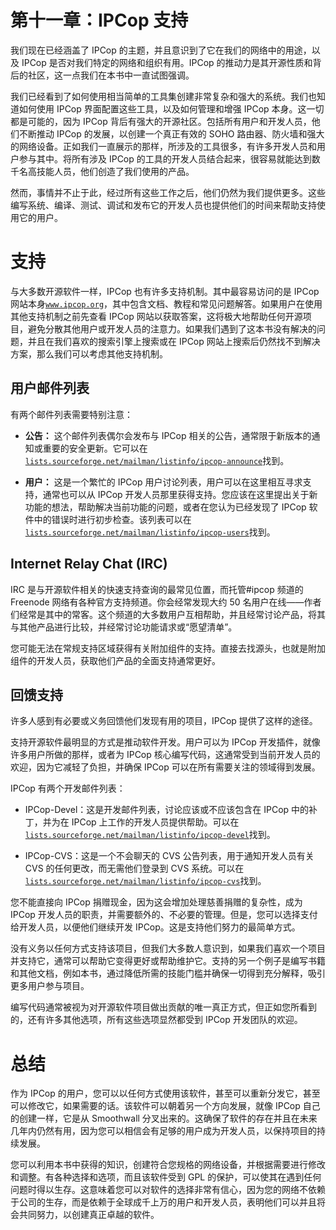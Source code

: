 # 第十一章：IPCop 支持

我们现在已经涵盖了 IPCop 的主题，并且意识到了它在我们的网络中的用途，以及 IPCop 是否对我们特定的网络和组织有用。IPCop 的推动力是其开源性质和背后的社区，这一点我们在本书中一直试图强调。

我们已经看到了如何使用相当简单的工具集创建非常复杂和强大的系统。我们也知道如何使用 IPCop 界面配置这些工具，以及如何管理和增强 IPCop 本身。这一切都是可能的，因为 IPCop 背后有强大的开源社区。包括所有用户和开发人员，他们不断推动 IPCop 的发展，以创建一个真正有效的 SOHO 路由器、防火墙和强大的网络设备。正如我们一直展示的那样，所涉及的工具很多，有许多开发人员和用户参与其中。将所有涉及 IPCop 的工具的开发人员结合起来，很容易就能达到数千名高技能人员，他们创造了我们使用的产品。

然而，事情并不止于此，经过所有这些工作之后，他们仍然为我们提供更多。这些编写系统、编译、测试、调试和发布它的开发人员也提供他们的时间来帮助支持使用它的用户。

# 支持

与大多数开源软件一样，IPCop 也有许多支持机制。其中最容易访问的是 IPCop 网站本身[`www.ipcop.org`](http://www.ipcop.org)，其中包含文档、教程和常见问题解答。如果用户在使用其他支持机制之前先查看 IPCop 网站以获取答案，这将极大地帮助任何开源项目，避免分散其他用户或开发人员的注意力。如果我们遇到了这本书没有解决的问题，并且在我们喜欢的搜索引擎上搜索或在 IPCop 网站上搜索后仍然找不到解决方案，那么我们可以考虑其他支持机制。

## 用户邮件列表

有两个邮件列表需要特别注意：

+   **公告：** 这个邮件列表偶尔会发布与 IPCop 相关的公告，通常限于新版本的通知或重要的安全更新。它可以在[`lists.sourceforge.net/mailman/listinfo/ipcop-announce`](http://lists.sourceforge.net/mailman/listinfo/ipcop-announce)找到。

+   **用户：** 这是一个繁忙的 IPCop 用户讨论列表，用户可以在这里相互寻求支持，通常也可以从 IPCop 开发人员那里获得支持。您应该在这里提出关于新功能的想法，帮助解决当前功能的问题，或者在您认为已经发现了 IPCop 软件中的错误时进行初步检查。该列表可以在[`lists.sourceforge.net/mailman/listinfo/ipcop-users`](http://lists.sourceforge.net/mailman/listinfo/ipcop-users)找到。

## Internet Relay Chat (IRC)

IRC 是与开源软件相关的快速支持查询的最常见位置，而托管#ipcop 频道的 Freenode 网络有各种官方支持频道。你会经常发现大约 50 名用户在线——作者们经常是其中的常客。这个频道的大多数用户互相帮助，并且经常讨论产品，将其与其他产品进行比较，并经常讨论功能请求或“愿望清单”。

您可能无法在常规支持区域获得有关附加组件的支持。直接去找源头，也就是附加组件的开发人员，获取他们产品的全面支持通常更好。

## 回馈支持

许多人感到有必要或义务回馈他们发现有用的项目，IPCop 提供了这样的途径。

支持开源软件最明显的方式是推动软件开发。用户可以为 IPCop 开发插件，就像许多用户所做的那样，或者为 IPCop 核心编写代码，这通常受到当前开发人员的欢迎，因为它减轻了负担，并确保 IPCop 可以在所有需要关注的领域得到发展。

IPCop 有两个开发邮件列表：

+   IPCop-Devel：这是开发邮件列表，讨论应该或不应该包含在 IPCop 中的补丁，并为在 IPCop 上工作的开发人员提供帮助。可以在[`lists.sourceforge.net/mailman/listinfo/ipcop-devel`](http://lists.sourceforge.net/mailman/listinfo/ipcop-devel)找到。

+   IPCop-CVS：这是一个不会聊天的 CVS 公告列表，用于通知开发人员有关 CVS 的任何更改，而无需他们登录到 CVS 系统。可以在[`lists.sourceforge.net/mailman/listinfo/ipcop-cvs`](http://lists.sourceforge.net/mailman/listinfo/ipcop-cvs)找到。

您不能直接向 IPCop 捐赠现金，因为这会增加处理慈善捐赠的复杂性，成为 IPCop 开发人员的职责，并需要额外的、不必要的管理。但是，您可以选择支付给开发人员，以便他们继续开发 IPCop。这是支持他们努力的最简单方式。

没有义务以任何方式支持该项目，但我们大多数人意识到，如果我们喜欢一个项目并支持它，通常可以帮助它变得更好或帮助维护它。支持的另一个例子是编写书籍和其他文档，例如本书，通过降低所需的技能门槛并确保一切得到充分解释，吸引更多用户参与项目。

编写代码通常被视为对开源软件项目做出贡献的唯一真正方式，但正如您所看到的，还有许多其他选项，所有这些选项显然都受到 IPCop 开发团队的欢迎。

# 总结

作为 IPCop 的用户，您可以以任何方式使用该软件，甚至可以重新分发它，甚至可以修改它，如果需要的话。该软件可以朝着另一个方向发展，就像 IPCop 自己的创建一样，它是从 Smoothwall 分叉出来的。这确保了软件的存在并且在未来几年内仍然有用，因为您可以相信会有足够的用户成为开发人员，以保持项目的持续发展。

您可以利用本书中获得的知识，创建符合您规格的网络设备，并根据需要进行修改和调整。有各种选择和选项，而且该软件受到 GPL 的保护，可以使其在遇到任何问题时得以生存。这意味着您可以对软件的选择非常有信心，因为您的网络不依赖于公司的生存，而是依赖于全球成千上万的用户和开发人员，表明他们可以并且将会共同努力，以创建真正卓越的软件。
